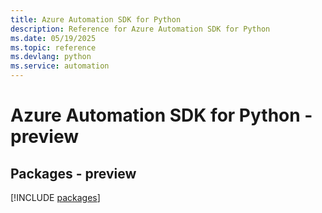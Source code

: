```yaml
---
title: Azure Automation SDK for Python
description: Reference for Azure Automation SDK for Python
ms.date: 05/19/2025
ms.topic: reference
ms.devlang: python
ms.service: automation
---
```

# Azure Automation SDK for Python - preview
## Packages - preview
[!INCLUDE [packages](automation-index.md)]